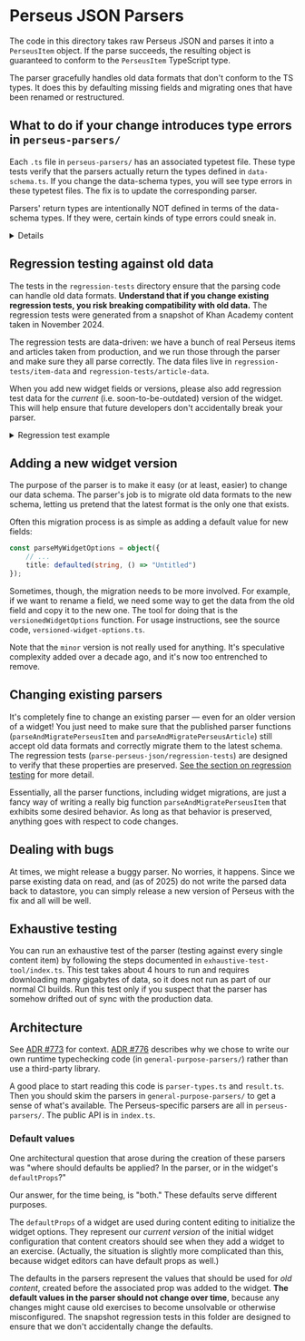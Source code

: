 # Perseus JSON Parsers

The code in this directory takes raw Perseus JSON and parses it into a
`PerseusItem` object. If the parse succeeds, the resulting object is guaranteed
to conform to the `PerseusItem` TypeScript type.

The parser gracefully handles old data formats that don't conform to the TS
types. It does this by defaulting missing fields and migrating ones that have
been renamed or restructured.

## What to do if your change introduces type errors in `perseus-parsers/`

Each `.ts` file in `perseus-parsers/` has an associated typetest file. These
type tests verify that the parsers actually return the types defined in
`data-schema.ts`. If you change the data-schema types, you will see type
errors in these typetest files. The fix is to update the corresponding parser.

Parsers' return types are intentionally NOT defined in terms of the data-schema
types. If they were, certain kinds of type errors could sneak in.

<details>
<summary>Details</summary>

Consider the case of a data-schema type like:

```ts
export type CoolWidgetOptions = {
    text: string;
    color: "green" | "blue";
}
```

The parser looks like the following. Note the explicit type declaration! This
is not the way to do it, and we'll see why in a moment.

```ts
import {CoolWidgetOptions} from "../../data-schema";

// Don't follow this example! There shouldn't be a type declaration on
// `parseCoolWidgetOptions`.
const parseCoolWidgetOptions: Parser<CoolWidgetOptions> = object({
    text: string,
    color: enumeration("green", "blue"),
});
```

Now suppose we want to add a new field to our widget's options,
`title?: string`.

```ts
export type CoolWidgetOptions = {
    text: string;
    color: "green" | "blue";
    title?: string;
}
```

Now, the parser will not parse `title`, because it is not defined in the
`object({})` schema. But typechecking passes! That's because the result of the
parser is in fact assignable to `CoolWidgetOptions`. `CoolWidgetOptions`
doesn't require `title` to be present, and the parser doesn't either.

This is bad because we might forget to update the parser when we add `title` to
the data-schema types. The solution is to remove the type declaration from
`parseCoolWidgetOptions`, letting TypeScript infer the return type instead. Then
we can use typetests to check that the parser's result is equal to the
data-schema types. That way, we will be informed of any mismatches in the types.

Here is another case where explicit type declarations fall short. Suppose we
add a new `color` to `CoolWidgetOptions`:

```diff
  export type CoolWidgetOptions = {
      text: string;
-     color: "green" | "blue";
+     color: "green" | "blue" | "red";
      title?: string;
  }
```

As before, typechecking passes! That's because the parser's result,
`"green" | "blue"`, is assignable to `"green" | "blue" | "red"`. The only
problem is, the parser will reject widgets that have a `color` of `"red"`!

Again, the solution is to let TS infer the result types of parsers and use
typetests to keep the parsers in sync with data-schema.

</details>

## Regression testing against old data

The tests in the `regression-tests` directory ensure that the parsing code can
handle old data formats. **Understand that if you change existing regression
tests, you risk breaking compatibility with old data.** The regression tests
were generated from a snapshot of Khan Academy content taken in November 2024.

The regression tests are data-driven: we have a bunch of real Perseus items and
articles taken from production, and we run those through the parser and make
sure they all parse correctly. The data files live in
`regression-tests/item-data` and `regression-tests/article-data`.

When you add new widget fields or versions, please also add regression test
data for the _current_ (i.e. soon-to-be-outdated) version of the widget. This
will help ensure that future developers don't accidentally break your parser.

<details>
<summary>Regression test example</summary>

Suppose you're going to add a new option `brewStrength` to the (fictional)
`CoffeeMakerWidget`. You'd first create a file
`regression-tests/item-data/coffee-maker-without-brewStrength.json` and paste
in an assessment item copied from production:

```json
{
  "question": {
    "content": "[[☃ coffee-maker 1]]",
    "images": {},
    "widgets": {
      "coffee-maker 1": {
        "type": "coffee-maker",
        "version": {"major": 0, "minor": 0},
        "options": {
          "capacityCups": 6
        }
      }
    }
  }
}
```

Run the regression tests. You should see some new snapshots get written.

Now, update the parser and data-schema to add your new field. Here is what the
parser change might look like:

```diff
  const parseCoffeeMakerWidget = parseWidget(
      constant("coffee-maker"),
      object({
          capacityCups: number,
+         brewStrength: defaulted(
+             enumeration("weak", "average", "strong"),
+             () => "average" as const,
+         ),
      }),
  );
```

Re-run the regression tests. The snapshots will fail, reflecting the fact that
you added a new widget option. Update the snapshots (`pnpm test -u`), make sure
they reflect the desired output (in this case, the default value of `average`
should be set for `brewStrength`), and commit the changes.

</details>

## Adding a new widget version

The purpose of the parser is to make it easy (or at least, easier) to change
our data schema. The parser's job is to migrate old data formats to the new
schema, letting us pretend that the latest format is the only one that exists.

Often this migration process is as simple as adding a default value for new
fields:

```ts
const parseMyWidgetOptions = object({
    // ...
    title: defaulted(string, () => "Untitled")
});
```

Sometimes, though, the migration needs to be more involved. For example, if we
want to rename a field, we need some way to get the data from the old field and
copy it to the new one. The tool for doing that is the `versionedWidgetOptions`
function. For usage instructions, see the source code,
`versioned-widget-options.ts`.

Note that the `minor` version is not really used for anything. It's speculative
complexity added over a decade ago, and it's now too entrenched to remove.

## Changing existing parsers

It's completely fine to change an existing parser — even for an older version
of a widget! You just need to make sure that the published parser functions
(`parseAndMigratePerseusItem` and `parseAndMigratePerseusArticle`) still
accept old data formats and correctly migrate them to the latest schema. The
regression tests (`parse-perseus-json/regression-tests`) are designed to verify
that these properties are preserved. [See the section on regression
testing](#regression-testing-against-old-data) for more detail.

Essentially, all the parser functions, including widget migrations, are just
a fancy way of writing a really big function `parseAndMigratePerseusItem` that
exhibits some desired behavior. As long as that behavior is preserved, anything
goes with respect to code changes.

## Dealing with bugs

At times, we might release a buggy parser. No worries, it happens. Since we
parse existing data on read, and (as of 2025) do not write the parsed data back
to datastore, you can simply release a new version of Perseus with the fix and
all will be well.

## Exhaustive testing

You can run an exhaustive test of the parser (testing against every single
content item) by following the steps documented in
`exhaustive-test-tool/index.ts`. This test takes about 4 hours to run and
requires downloading many gigabytes of data, so it does not run as part of our
normal CI builds. Run this test only if you suspect that the parser has somehow
drifted out of sync with the production data.

## Architecture

See [ADR #773] for context. [ADR #776] describes why we chose to write our own
runtime typechecking code (in `general-purpose-parsers/`) rather than use
a third-party library.

[ADR #773]: https://khanacademy.atlassian.net/wiki/spaces/ENG/pages/3318349891/ADR+773+Validate+widget+data+on+input+in+Perseus
[ADR #776]: https://khanacademy.atlassian.net/wiki/spaces/ENG/pages/3328147539/ADR+776+Write+our+own+code+to+typecheck+Perseus+data+at+runtime

A good place to start reading this code is `parser-types.ts` and `result.ts`.
Then you should skim the parsers in `general-purpose-parsers/` to get a sense
of what's available. The Perseus-specific parsers are all in `perseus-parsers/`.
The public API is in `index.ts`.

### Default values

One architectural question that arose during the creation of these parsers was
"where should defaults be applied? In the parser, or in the widget's
`defaultProps`?"

Our answer, for the time being, is "both." These defaults serve different
purposes.

The `defaultProps` of a widget are used during content editing to initialize
the widget options. They represent our _current version_ of the initial widget
configuration that content creators should see when they add a widget to an
exercise. (Actually, the situation is slightly more complicated than this,
because widget editors can have default props as well.)

The defaults in the parsers represent the values that should be used for
_old content_, created before the associated prop was added to the widget.
**The default values in the parser should not change over time**, because any
changes might cause old exercises to become unsolvable or otherwise
misconfigured. The snapshot regression tests in this folder are designed to
ensure that we don't accidentally change the defaults.
